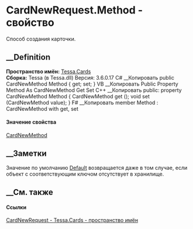 # CardNewRequest.Method - свойство
Способ создания карточки.
## __Definition
 **Пространство имён:** [Tessa.Cards](N_Tessa_Cards.htm)  
 **Сборка:** Tessa (в Tessa.dll) Версия: 3.6.0.17
C# __Копировать
     public CardNewMethod Method { get; set; }
VB __Копировать
     Public Property Method As CardNewMethod
    	Get
    	Set
C++ __Копировать
     public:
    property CardNewMethod Method {
    	CardNewMethod get ();
    	void set (CardNewMethod value);
    }
F# __Копировать
     member Method : CardNewMethod with get, set
#### Значение свойства
[CardNewMethod](T_Tessa_Cards_CardNewMethod.htm)
##  __Заметки
Значение по умолчанию [Default](T_Tessa_Cards_CardNewMethod.htm) возвращается
даже в том случае, если объект с соответствующим ключом отсутствует в
хранилище.
## __См. также
#### Ссылки
[CardNewRequest - ](T_Tessa_Cards_CardNewRequest.htm)
[Tessa.Cards - пространство имён](N_Tessa_Cards.htm)
